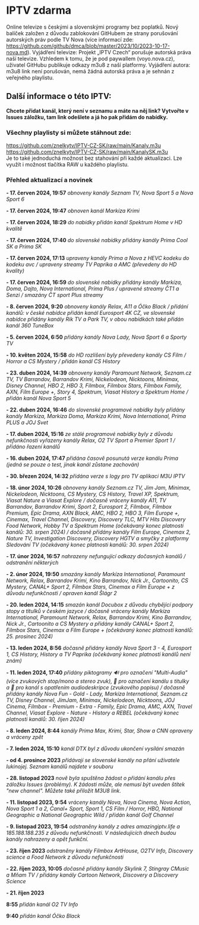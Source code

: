 # IPTV zdarma
Online televize s českými a slovenskými programy bez poplatků. Nový balíček založen z důvodu zablokování GitHubem ze strany porušování autorských práv podle TV Nova (více informací zde: https://github.com/github/dmca/blob/master/2023/10/2023-10-17-nova.md).
Vyjádření televize: Projekt „IPTV Czech“ porušuje autorská práva naší televize. Vzhledem k tomu, že je pod paywallem (voyo.nova.cz), uživatel GitHubu publikuje odkazy m3u8 z naší platformy. Vyjádření autora: m3u8 link není porušován, nemá žádná autorská práva a je sehnán z veřejného playlistu.

## Další informace o této IPTV: 

**Chcete přidat kanál, který není v seznamu a máte na něj link? Vytvořte v Issues záložku, tam link odešlete a já ho pak přidám do nabídky.**

### Všechny playlisty si můžete stáhnout zde:
https://github.com/znelkytv/IPTV-CZ-SK/raw/main/Kanaly.m3u
<br>
https://github.com/znelkytv/IPTV-CZ-SK/raw/main/KanalySK.m3u
<br>
Je to také jednoduchá možnost bez stahování při každé aktualizaci. Lze využít i možnost tlačítka RAW u každého playlistu.

### Přehled aktualizací a novinek
**- 17. červen 2024, 19:57**
*obnoveny kanály Seznam TV, Nova Sport 5 a Nova Sport 6*

**- 17. červen 2024, 19:47**
*obnoven kanál Markíza Krimi*

**- 17. červen 2024, 18:29**
*do nabídky přidán kanál Spektrum Home v HD kvalitě*

**- 17. červen 2024, 17:40**
*do slovenské nabídky přidány kanály Prima Cool SK a Prima SK*

**- 17. červen 2024, 17:13**
*upraveny kanály Prima a Nova z HEVC kodeku do kodeku avc / upraveny streamy TV Paprika a AMC (převedeny do HD kvality)*

**- 17. červen 2024, 16:59**
*do slovenské nabídky přidány kanály Markíza, Doma, Dajto, Nova International, Prima Plus / upravené streamy ČT1 a Senzi / smazány ČT sport Plus streamy*

**- 8. červen 2024, 9:20**
*obnoveny kanály Relax, A11 a Óčko Black / přidání kanálů: v české nabídce přidán kanál Eurosport 4K CZ, ve slovenské nabídce přidány kanály Rik TV a Park TV, v obou nabídkách také přidán kanál 360 TuneBox*

**- 5. červen 2024, 6:50**
*přidány kanály Nova Lady, Nova Sport 6 a Sporty TV*

**- 10. květen 2024, 15:58**
*do HD rozlišení byly převedeny kanály CS Film / Horror a CS Mystery / přidán kanál CS History*

**- 23. duben 2024, 14:39**
*obnoveny kanály Paramount Network, Seznam.cz TV, TV Barrandov, Barrandov Krimi, Nickelodeon, Nicktoons, Minimax, Disney Channel, HBO 2, HBO 3, Filmbox, Filmbox Stars, Filmbox Family, AXN, Film Europe +, Story 4, Spektrum, Viasat History a Spektrum Home / přidán kanál Nova Sport 5*

**- 22. duben 2024, 16:46**
*do slovenské programové nabídky byly přidány kanály Markíza, Markíza Doma, Markíza Krimi, Nova International, Prima PLUS a JOJ Svet*

**- 17. duben 2024, 15:16**
*ze stálé programové nabídky byly z důvodu nefunkčnosti vyřazeny kanály Relax, O2 TV Sport a Premier Sport 1 / přidáno řazení kanálů*

**- 16. duben 2024, 17:47**
*přidána časově posunutá verze kanálu Prima (jedná se pouze o test, jinak kanál zůstane zachován)*

**- 30. březen 2024, 14:32**
*přidána verze s logy pro TV aplikaci M3U IPTV*

**- 18. únor 2024, 10:26**
*obnoveny kanály Seznam.cz TV, Jim Jam, Minimax, Nickelodeon, Nicktoons, CS Mystery, CS History, Travel XP, Spektrum, Viasat Nature a Viasat Explore / dočasně vráceny kanály A11, TV Barrandov, Barrandov Krimi, Sport 2, Eurosport 2, Filmbox, Filmbox Premium, Epic Drama, AXN Black, AMC, HBO 2, HBO 3, Film Europe +, Cinemax, Travel Channel, Discovery, Discovery TLC, MTV Hits Discovery Food Network, Hobby TV a Spektrum Home (očekávaný konec platnosti kanálů: 30. srpen 2024) / dočasně přidány kanály Film Europe, Cinemax 2, Nature TV, Investigation Discovery, Discovery HGTV a smyčky z platformy Sledování TV (očekávaný konec platnosti kanálů: 30. srpen 2024)*

**- 17. únor 2024, 16:57**
*nahrazeny nefungující odkazy dočasných kanálů / odstranění některých*

**- 2. únor 2024, 19:50**
*smazány kanály Markíza International, Paramount Network, Relax, Barrandov Krimi, Kino Barrandov, Nick Jr., Cartoonito, CS Mystery, CANAL+ Sport 2, Filmbox Stars, Cinemax a Film Europe + z důvodu nefunkčnosti / opraven kanál Šlágr 2*

**- 20. leden 2024, 14:15**
*smazán kanál Docubox z důvodu chybějící podpory stopy a titulků v českém jazyce / dočasně vráceny kanály Markíza International, Paramount Network, Relax, Barrandov Krimi, Kino Barrandov, Nick Jr., Cartoonito a CS Mystery a přidány kanály CANAL+ Sport 2, Filmbox Stars, Cinemax a Film Europe + (očekávaný konec platnosti kanálů: 25. prosinec 2024)*

**- 13. leden 2024, 8:56**
*dočasně přidány kanály Nova Sport 3 - 4, Eurosport 1, CS History, History a TV Paprika (očekávaný konec platnosti kanálů není znám)*

**- 11. leden 2024, 17:40**
*přidány piktogramy 🔊 pro označení "Multi-Audia" (více zvukových stop/mono a stereo zvuk), 📜 pro označení kanálu s titulky a 🦻 pro kanál s opatřením audiodeskripce (zvukového popisu) / dočasně přidány kanály Nova Fun - Gold - Lady, Markíza International, Seznam.cz TV, Disney Channel, JimJam, Minimax, Nickelodeon, Nicktoons, JOJ Cinema, Filmbox - Premium - Extra - Family, Epic Drama, AMC, AXN, Travel Channel, Viasat Explore - Nature - History a REBEL (očekávaný konec platnosti kanálů: 30. říjen 2024)*

**- 8. leden 2024, 8:44**
*kanály Prima Max, Krimi, Star, Show a CNN opraveny a vráceny zpět*

**- 7. leden 2024, 15:10**
*kanál DTX byl z důvodu ukončení vysílání smazán*

**- od 4. prosince 2023**
*přidávají se slovenské kanály na přání uživatele lukinojej. Seznam kanálů najdete v souboru*

**- 28. listopad 2023**
*nově byla spuštěna žádost o přidání kanálu přes záložku Issues (problémy). K žádosti může, ale nemusí být uveden štítek "new channel". Můžete také přiložit M3U8 link.*

**- 11. listopad 2023, 9:54**
*vráceny kanály Nova, Nova Cinema, Nova Action, Nova Sport 1 a 2, Canal+ Sport, Sport 1, CS Film / Horror, HBO, National Geographic a National Geographic Wild / přidán kanál Golf Channel*

**- 9. listopad 2023, 19:54**
*odstraněny kanály z adres amazingiptv.life a 185.188.188.235 z důvodu nefunkčnosti. V následujících dnech budou kanály nahrazeny a opět funkční.*

**- 23. říjen 2023**
*odstraněny kanály Filmbox ArtHouse, O2TV Info, Discovery science a Food Network z důvodu nefunkčnosti*

**- 22. říjen 2023, 10:05**
*dočasně přidány kanály Skylink 7, Stingray CMusic a Mňam TV / přidány kanály Cartoon Network, Discovery a Discovery Science*

**- 21. říjen 2023**

**8:55**
*přidán kanál O2 TV Info*

**9:40**
*přidán kanál Óčko Black*
